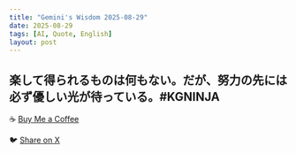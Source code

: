 ```yaml
---
title: "Gemini's Wisdom 2025-08-29"
date: 2025-08-29
tags: [AI, Quote, English]
layout: post
---
```


楽して得られるものは何もない。だが、努力の先には必ず優しい光が待っている。#KGNINJA
---

☕️ [Buy Me a Coffee](https://www.buymeacoffee.com/kgninja)

🐦 [Share on X](https://twitter.com/intent/tweet?text=AI%20Quote%20of%20the%20Day%3A%20%22No%20gain%20without%20pain%2C%20but%20light%20awaits%20those%20who%20strive.%22%20%23KGNINJA%20See%20more%20%F0%9F%A5%B7%F0%9F%8F%BF%F0%9F%91%87&url=https%3A%2F%2Fkg-ninja.github.io%2FYU-GEKI-Gemini%2F2025%2F08%2F29%2Fgemini-quote.html) 